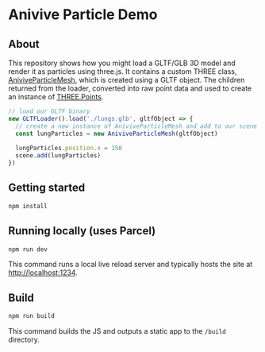 # Anivive Particle Demo

## About
This repository shows how you might load a GLTF/GLB 3D model and render it as particles using three.js. It contains a custom THREE class, [AniviveParticleMesh](./src/AniviveParticleMesh.js), which is created using a GLTF object. The children returned from the loader, converted into raw point data and used to create an instance of [THREE.Points](https://threejs.org/docs/#api/en/objects/Points).

```js
// load our GLTF binary
new GLTFLoader().load('./lungs.glb', gltfObject => {
  // create a new instance of AniviveParticleMesh and add to our scene
  const lungParticles = new AniviveParticleMesh(gltfObject)
  
  lungParticles.position.x = 150
  scene.add(lungParticles)
})

```
## Getting started

```bash
npm install
```

## Running locally (uses Parcel)

```bash
npm run dev
```

This command runs a local live reload server and typically hosts the site at [http://localhost:1234](http://localhost:1234).

## Build

```bash
npm run build
```

This command builds the JS and outputs a static app to the `/build` directory.
